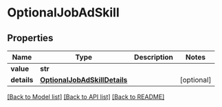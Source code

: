 # OptionalJobAdSkill


## Properties
Name | Type | Description | Notes
------------ | ------------- | ------------- | -------------
**value** | **str** |  | 
**details** | [**OptionalJobAdSkillDetails**](OptionalJobAdSkillDetails.md) |  | [optional] 

[[Back to Model list]](../README.md#documentation-for-models) [[Back to API list]](../README.md#documentation-for-api-endpoints) [[Back to README]](../README.md)


